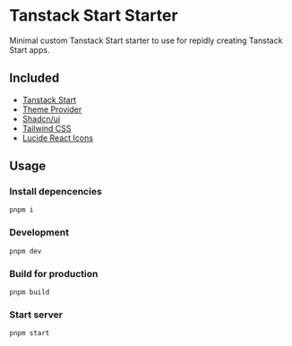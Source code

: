 # Tanstack Start Starter

Minimal custom Tanstack Start starter to use for repidly creating Tanstack Start apps.

## Included

- [Tanstack Start](https://tanstack.com/start/latest)
- [Theme Provider](https://gist.github.com/WellDone2094/16107a2a9476b28a5b394bee3fa1b8a3)
- [Shadcn/ui](https://ui.shadcn.com/)
- [Tailwind CSS](https://tailwindcss.com/)
- [Lucide React Icons](https://lucide.dev/)

## Usage

### Install depencencies

```
pnpm i
```

### Development

```
pnpm dev
```

### Build for production

```
pnpm build
```

### Start server

```
pnpm start
```
